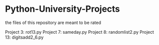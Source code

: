 # Python-University-Projects
the files of this repository are meant to be rated 

Project 3: rot13.py
Project 7: sameday.py
Project 8: randomlist2.py
Project 13: digitsadd2_6.py
